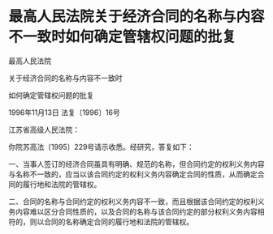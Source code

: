 # 最高人民法院关于经济合同的名称与内容不一致时如何确定管辖权问题的批复

<!-- INFO END -->

最高人民法院

关于经济合同的名称与内容不一致时

如何确定管辖权问题的批复

1996年11月13日 法复〔1996〕16号

江苏省高级人民法院：

你院苏高法〔1995〕229号请示收悉。经研究，答复如下：

一、当事人签订的经济合同虽具有明确、规范的名称，但合同约定的权利义务内容与名称不一致的，应当以该合同约定的权利义务内容确定合同的性质，从而确定合同的履行地和法院的管辖权。

二、合同的名称与合同约定的权利义务内容不一致，而且根据该合同约定的权利义务内容难以区分合同性质的，以及合同的名称与该合同约定的部分权利义务内容相符的，则以合同的名称确定合同的履行地和法院的管辖权。
